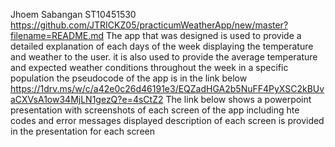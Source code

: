 Jhoem Sabangan ST10451530
https://github.com/JTRICKZ05/practicumWeatherApp/new/master?filename=README.md
The app that was designed is used to provide a detailed explanation of each days of the week displaying the temperature and weather to the user.
it is also used to provide the average temperature and expected weather conditions throughout the week in a specific population
the pseudocode of the app is in the link below
https://1drv.ms/w/c/a42e0c26d46191e3/EQZadHGA2b5NuFF4PyXSC2kBUvaCXVsA1ow34MjLN1gezQ?e=4sCtZ2
The link below shows a powerpoint presentation with screenshots of each screen of the app including hte codes and error messages displayed
description of each screen is provided in the presentation for each screen
